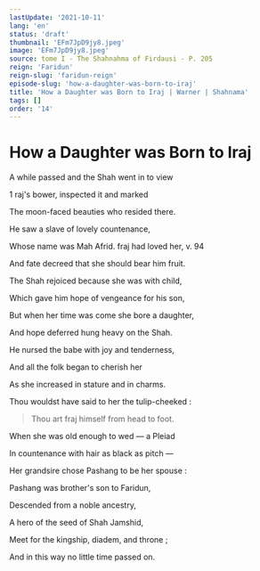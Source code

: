 ```yaml
---
lastUpdate: '2021-10-11'
lang: 'en'
status: 'draft'
thumbnail: 'EFm7JpD9jy8.jpeg'
image: 'EFm7JpD9jy8.jpeg'
source: tome I - The Shahnahma of Firdausi - P. 205
reign: 'Faridun'
reign-slug: 'faridun-reign'
episode-slug: 'how-a-daughter-was-born-to-iraj'
title: 'How a Daughter was Born to Iraj | Warner | Shahnama'
tags: []
order: '14'
---
```


<!-- LTeX: language=en -->

# How a Daughter was Born to Iraj

A while passed and the Shah went in to view

1 raj's bower, inspected it and marked

The moon-faced beauties who resided there.

He saw a slave of lovely countenance,

Whose name was Mah Afrid. fraj had loved her, v. 94

And fate decreed that she should bear him fruit.

The Shah rejoiced because she was with child,

Which gave him hope of vengeance for his son,

But when her time was come she bore a daughter,

And hope deferred hung heavy on the Shah.

He nursed the babe with joy and tenderness,

And all the folk began to cherish her

As she increased in stature and in charms.

Thou wouldst have said to her the tulip-cheeked :

> Thou art fraj himself from head to foot.

When she was old enough to wed — a Pleiad

In countenance with hair as black as pitch —

Her grandsire chose Pashang to be her spouse :

Pashang was brother's son to Faridun,

Descended from a noble ancestry,

A hero of the seed of Shah Jamshid,

Meet for the kingship, diadem, and throne ;

And in this way no little time passed on.
